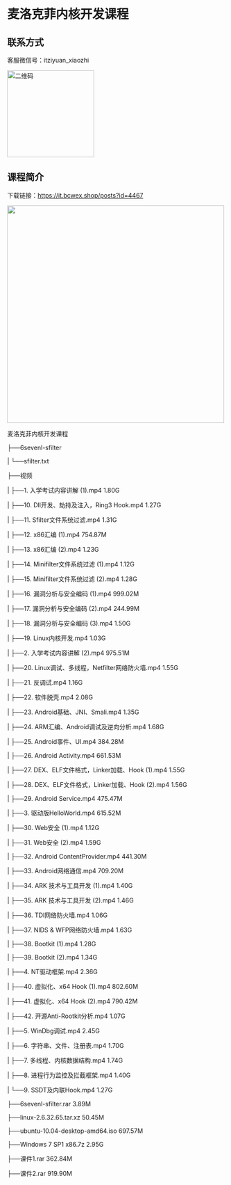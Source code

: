# 麦洛克菲内核开发课程

## 联系方式

客服微信号：itziyuan_xiaozhi

<img src="https://ziyuanyun.oss-cn-guangzhou.aliyuncs.com/common/20240614073449/666b82192834a.jpg" width="200" height="200" alt="二维码">

## 课程简介

下载链接：https://it.bcwex.shop/posts?id=4467

<img src="https://ziyuanyun.oss-cn-guangzhou.aliyuncs.com/yun/20240925073010/66f34b8265154.jpg" width="500" alt="">

  

 麦洛克菲内核开发课程

 ├──6sevenl-sfilter

 | └──sfilter.txt

 ├──视频

 | ├──1. 入学考试内容讲解 (1).mp4 1.80G

 | ├──10. Dll开发、劫持及注入，Ring3 Hook.mp4 1.27G

 | ├──11. Sfilter文件系统过滤.mp4 1.31G

 | ├──12. x86汇编 (1).mp4 754.87M

 | ├──13. x86汇编 (2).mp4 1.23G

 | ├──14. Minifilter文件系统过滤 (1).mp4 1.12G

 | ├──15. Minifilter文件系统过滤 (2).mp4 1.28G

 | ├──16. 漏洞分析与安全编码 (1).mp4 999.02M

 | ├──17. 漏洞分析与安全编码 (2).mp4 244.99M

 | ├──18. 漏洞分析与安全编码 (3).mp4 1.50G

 | ├──19. Linux内核开发.mp4 1.03G

 | ├──2. 入学考试内容讲解 (2).mp4 975.51M

 | ├──20. Linux调试、多线程，Netfilter网络防火墙.mp4 1.55G

 | ├──21. 反调试.mp4 1.16G

 | ├──22. 软件脱壳.mp4 2.08G

 | ├──23. Android基础、JNI、Smali.mp4 1.35G

 | ├──24. ARM汇编、Android调试及逆向分析.mp4 1.68G

 | ├──25. Android事件、UI.mp4 384.28M

 | ├──26. Android Activity.mp4 661.53M

 | ├──27. DEX、ELF文件格式，Linker加载、Hook (1).mp4 1.55G

 | ├──28. DEX、ELF文件格式，Linker加载、Hook (2).mp4 1.56G

 | ├──29. Android Service.mp4 475.47M

 | ├──3. 驱动版HelloWorld.mp4 615.52M

 | ├──30. Web安全 (1).mp4 1.12G

 | ├──31. Web安全 (2).mp4 1.59G

 | ├──32. Android ContentProvider.mp4 441.30M

 | ├──33. Android网络通信.mp4 709.20M

 | ├──34. ARK 技术与工具开发 (1).mp4 1.40G

 | ├──35. ARK 技术与工具开发 (2).mp4 1.46G

 | ├──36. TDI网络防火墙.mp4 1.06G

 | ├──37. NIDS &amp; WFP网络防火墙.mp4 1.63G

 | ├──38. Bootkit (1).mp4 1.28G

 | ├──39. Bootkit (2).mp4 1.34G

 | ├──4. NT驱动框架.mp4 2.36G

 | ├──40. 虚拟化、x64 Hook (1).mp4 802.60M

 | ├──41. 虚拟化、x64 Hook (2).mp4 790.42M

 | ├──42. 开源Anti-Rootkit分析.mp4 1.07G

 | ├──5. WinDbg调试.mp4 2.45G

 | ├──6. 字符串、文件、注册表.mp4 1.70G

 | ├──7. 多线程、内核数据结构.mp4 1.74G

 | ├──8. 进程行为监控及拦截框架.mp4 1.40G

 | └──9. SSDT及内联Hook.mp4 1.27G

 ├──6sevenl-sfilter.rar 3.89M

 ├──linux-2.6.32.65.tar.xz 50.45M

 ├──ubuntu-10.04-desktop-amd64.iso 697.57M

 ├──Windows 7 SP1 x86.7z 2.95G

 ├──课件1.rar 362.84M

 ├──课件2.rar 919.90M

  